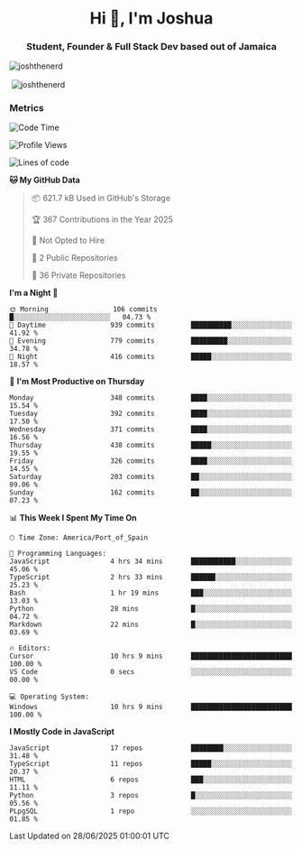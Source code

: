 <h1 align="center">Hi 👋, I'm Joshua</h1>
<h3 align="center">Student, Founder & Full Stack Dev based out of Jamaica</h3>

<p align="left"> <img src="https://komarev.com/ghpvc/?username=JoshTheDeveloperr" alt="joshthenerd" /> </p>

<p>&nbsp;<img align="center" src="https://github-readme-stats.vercel.app/api?username=JoshTheDeveloperr&show_icons=true&count_private=true" alt="joshthenerd" /></p>

### Metrics

<!--START_SECTION:waka-->
![Code Time](http://img.shields.io/badge/Code%20Time-1%2C349%20hrs%2032%20mins-blue)

![Profile Views](http://img.shields.io/badge/Profile%20Views-0-blue)

![Lines of code](https://img.shields.io/badge/From%20Hello%20World%20I%27ve%20Written-3.9%20million%20lines%20of%20code-blue)

**🐱 My GitHub Data** 

> 📦 621.7 kB Used in GitHub's Storage 
 > 
> 🏆 367 Contributions in the Year 2025
 > 
> 🚫 Not Opted to Hire
 > 
> 📜 2 Public Repositories 
 > 
> 🔑 36 Private Repositories 
 > 
**I'm a Night 🦉** 

```text
🌞 Morning                106 commits         █░░░░░░░░░░░░░░░░░░░░░░░░   04.73 % 
🌆 Daytime                939 commits         ██████████░░░░░░░░░░░░░░░   41.92 % 
🌃 Evening                779 commits         █████████░░░░░░░░░░░░░░░░   34.78 % 
🌙 Night                  416 commits         █████░░░░░░░░░░░░░░░░░░░░   18.57 % 
```
📅 **I'm Most Productive on Thursday** 

```text
Monday                   348 commits         ████░░░░░░░░░░░░░░░░░░░░░   15.54 % 
Tuesday                  392 commits         ████░░░░░░░░░░░░░░░░░░░░░   17.50 % 
Wednesday                371 commits         ████░░░░░░░░░░░░░░░░░░░░░   16.56 % 
Thursday                 438 commits         █████░░░░░░░░░░░░░░░░░░░░   19.55 % 
Friday                   326 commits         ████░░░░░░░░░░░░░░░░░░░░░   14.55 % 
Saturday                 203 commits         ██░░░░░░░░░░░░░░░░░░░░░░░   09.06 % 
Sunday                   162 commits         ██░░░░░░░░░░░░░░░░░░░░░░░   07.23 % 
```


📊 **This Week I Spent My Time On** 

```text
🕑︎ Time Zone: America/Port_of_Spain

💬 Programming Languages: 
JavaScript               4 hrs 34 mins       ███████████░░░░░░░░░░░░░░   45.06 % 
TypeScript               2 hrs 33 mins       ██████░░░░░░░░░░░░░░░░░░░   25.23 % 
Bash                     1 hr 19 mins        ███░░░░░░░░░░░░░░░░░░░░░░   13.03 % 
Python                   28 mins             █░░░░░░░░░░░░░░░░░░░░░░░░   04.72 % 
Markdown                 22 mins             █░░░░░░░░░░░░░░░░░░░░░░░░   03.69 % 

🔥 Editors: 
Cursor                   10 hrs 9 mins       █████████████████████████   100.00 % 
VS Code                  0 secs              ░░░░░░░░░░░░░░░░░░░░░░░░░   00.00 % 

💻 Operating System: 
Windows                  10 hrs 9 mins       █████████████████████████   100.00 % 
```

**I Mostly Code in JavaScript** 

```text
JavaScript               17 repos            ████████░░░░░░░░░░░░░░░░░   31.48 % 
TypeScript               11 repos            █████░░░░░░░░░░░░░░░░░░░░   20.37 % 
HTML                     6 repos             ███░░░░░░░░░░░░░░░░░░░░░░   11.11 % 
Python                   3 repos             █░░░░░░░░░░░░░░░░░░░░░░░░   05.56 % 
PLpgSQL                  1 repo              ░░░░░░░░░░░░░░░░░░░░░░░░░   01.85 % 
```




 Last Updated on 28/06/2025 01:00:01 UTC
<!--END_SECTION:waka-->
